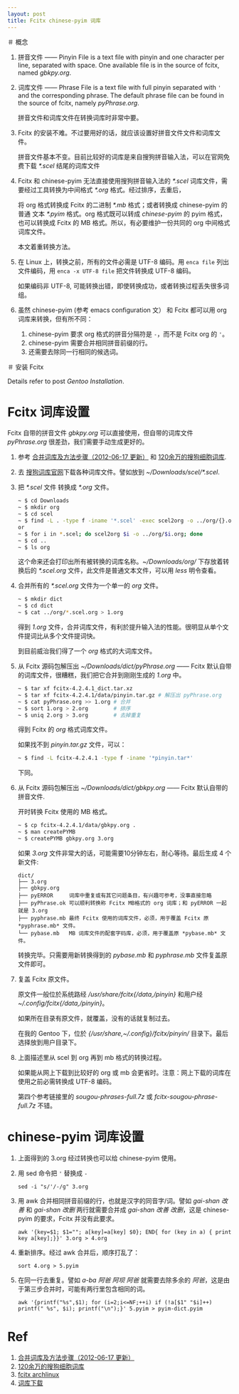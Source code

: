 ```yaml
---
layout: post
title: Fcitx chinese-pyim 词库
---
```


＃ 概念

1. 拼音文件 —— Pinyin File is a text file with pinyin and one character per line, separated with space. One available file is in the source of fcitx, named *gbkpy.org*.
2. 词库文件 —— Phrase File is a text file with full pinyin separated with `'` and the corresponding phrase. The default phrase file can be found in the source of fcitx, namely *pyPhrase.org*.

    拼音文件和词库文件在转换词库时非常中要。
3. Fcitx 的安装不难。不过要用好的话，就应该设置好拼音文件文件和词库文件。

    拼音文件基本不变。目前比较好的词库是来自搜狗拼音输入法，可以在官网免费下载 *\*.scel* 结尾的词库文件
4. Fcitx 和 chinese-pyim 无法直接使用搜狗拼音输入法的 *\*.scel* 词库文件，需要经过工具转换为中间格式 *\*.org* 格式。经过排序，去重后，

    将 org 格式转换成 Fcitx 的二进制 *\*.mb* 格式；或者转换成 chinese-pyim 的普通 文本 *\*.pyim* 格式。org 格式既可以转成 *chinese-pyim* 的 pyim 格式，也可以转换成 Fcitx 的 MB 格式。所以，有必要维护一份共同的 org 中间格式词库文件。

    本文着重转换方法。
5. 在 Linux 上，转换之前，所有的文件必需是 UTF-8 编码。用 `enca file` 列出文件编码，用 `enca -x UTF-8 file` 把文件转换成 UTF-8 编码。

    如果编码非 UTF-8, 可能转换出错，即使转换成功，或者转换过程丢失很多词组。
6. 虽然 chinese-pyim (参考 emacs configuration 文） 和 Fcitx 都可以用 org 词库来转换，但有所不同：
    1. chinese-pyim 要求 org 格式的拼音分隔符是 `-`，而不是 Fcitx org 的 `'`。
    2. chinese-pyim 需要合并相同拼音前缀的行。
    3. 还需要去除同一行相同的候选词。

＃ 安装 Fcitx

Details refer to post *Gentoo Installation*.

# Fcitx 词库设置

Fcitx 自带的拼音文件 *gbkpy.org* 可以直接使用，但自带的词库文件 *pyPhrase.org* 很差劲，我们需要手动生成更好的。

1. 参考 [合并词库及方法步骤（2012-06-17 更新）](http://forum.ubuntu.org.cn/viewtopic.php?t=364764) 和 [120余万的搜狗细胞词库](http://forum.ubuntu.org.cn/viewtopic.php?t=252407).
2. 去 [搜狗词库官网](http://pinyin.sogou.com/dict/)下载各种词库文件。譬如放到 *~/Downloads/scel/\*.scel*.
3. 把 *\*.scel* 文件 转换成 *\*.org* 文件。

    ```bash
    ~ $ cd Downloads
    ~ $ mkdir org
    ~ $ cd scel
    ~ $ find -L . -type f -iname '*.scel' -exec scel2org -o ../org/{}.org {} \;
    or
    ~ $ for i in *.scel; do scel2org $i -o ../org/$i.org; done
    ~ $ cd ..
    ~ $ ls org
    ```
    这个命来还会打印出所有被转换的词库名称。*~/Downloads/org/* 下存放着转换后的 *\*.scel.org* 文件，此文件是普通文本文件，可以用 *less* 明令查看。
4. 合并所有的 *\*.scel.org* 文件为一个单一的 *org* 文件。

    ```bash
    ~ $ mkdir dict
    ~ $ cd dict
    ~ $ cat ../org/*.scel.org > 1.org
    ```
    得到 *1.org* 文件，合并词库文件，有利於提升输入法的性能。很明显从单个文件提词比从多个文件提词快。

    到目前威治我们得了一个 *org* 格式的大词库文件。
5. 从 Fcitx 源码包解压出 *~/Downloads/dict/pyPhrase.org* —— Fcitx 默认自带的词库文件，很糟糕，我们把它合并到刚刚生成的 *1.org* 中。

    ```bash
    ~ $ tar xf fcitx-4.2.4.1_dict.tar.xz
    ~ $ tar xf fcitx-4.2.4.1/data/pinyin.tar.gz # 解压出 pyPhrase.org
    ~ $ cat pyPhrase.org >> 1.org # 合并
    ~ $ sort 1.org > 2.org        # 排序
    ~ $ uniq 2.org > 3.org        # 去掉重复
    ```
    得到 Fcitx 的 *org* 格式词库文件。

    如果找不到 *pinyin.tar.gz* 文件，可以：

    ```bash
    ~ $ find -L fcitx-4.2.4.1 -type f -iname '*pinyin.tar*'
    ```
    下同。
6. 从 Fcitx 源码包解压出 *~/Downloads/dict/gbkpy.org* —— Fcitx 默认自带的拼音文件.

    开时转换 Fcitx 使用的 MB 格式。

    ```bash
    ~ $ cp fcitx-4.2.4.1/data/gbkpy.org .
    ~ $ man createPYMB
    ~ $ createPYMB gbkpy.org 3.org
    ```
    如果 *3.org* 文件非常大的话，可能需要10分钟左右，耐心等待。最后生成 4 个新文件:

    ```
    dict/
    ├── 3.org
    ├── gbkpy.org
    ├── pyERROR     词库中重复或有其它问题条目，有兴趣可参考，没事直接忽略
    ├── pyPhrase.ok 可以顺利转换称 Fcitx MB格式的 org 词库；和 pyERROR 一起就是 3.org
    ├── pyphrase.mb 最终 Fcitx 使用的词库文件，必须，用于覆盖 Fcitx 原 *pyphrase.mb* 文件。
    └── pybase.mb   MB 词库文件的配套字码库，必须，用于覆盖原 *pybase.mb* 文件。
    ```
    转换完毕。只需要用新转换得到的 *pybase.mb* 和 *pyphrase.mb* 文件复盖原文件即可。
7. 复盖 Fcitx 原文件。

    原文件一般位於系统路经 */usr/share/fcitx{/data,/pinyin}* 和用户经 *~/.config/fcitx{/data,/pinyin}*。

    如果所在目录有原文件，就覆盖，没有的话就复制过去。

    在我的 Gentoo 下，位於 *{/usr/share,~/.config}/fcitx/pinyin/* 目录下。最后选择放到用户目录下。
8. 上面描述里从 scel 到 org 再到 mb 格式的转换过程。

    如果能从网上下载到比较好的 org 或 mb 会更省时。注意：网上下载的词库在使用之前必需转换成 UTF-8 编码。

    第四个参考链接里的 *sougou-phrases-full.7z* 或 *fcitx-sougou-phrase-full.7z* 不错。

# chinese-pyim 词库设置

1. 上面得到的 3.org 经过转换也可以给 chinese-pyim 使用。
2. 用 sed 命令把 `'` 替换成 `-`

    ```
    sed -i "s/'/-/g" 3.org
    ```
3. 用 awk 合并相同拼音前缀的行，也就是汉字的同音字/词。譬如 *gai-shan 改善* 和 *gai-shan 改删* 两行就需要合并成 *gai-shan 改善 改删*，这是 chinese-pyim 的要求，Fcitx 并没有此要求。

    ```
    awk '{key=$1; $1=""; a[key]=a[key] $0}; END{ for (key in a) { print key a[key];}}' 3.org > 4.org
    ```
4. 重新排序。经过 awk 合并后，顺序打乱了：

    ```
    sort 4.org > 5.pyim
    ```
5. 在同一行去重复。譬如 *a-ba 阿爸 阿坝 阿爸* 就需要去除多余的 *阿爸*，这是由于第三步合并时，可能有两行里包含相同的词。

    ```
    awk '{printf("%s",$1); for (i=2;i<=NF;++i) if (!a[$1" "$i]++) printf(" %s", $i); printf("\n");}' 5.pyim > pyim-dict.pyim
    ```

# Ref

1. [合并词库及方法步骤（2012-06-17 更新）](http://forum.ubuntu.org.cn/viewtopic.php?t=364764)
2. [120余万的搜狗细胞词库](http://forum.ubuntu.org.cn/viewtopic.php?t=252407)
3. [fcitx archlinux](https://wiki.archlinux.org/index.php/Fcitx_%28简体中文%29)
4. [词库下载](https://code.google.com/p/hslinuxextra/downloads/list)
